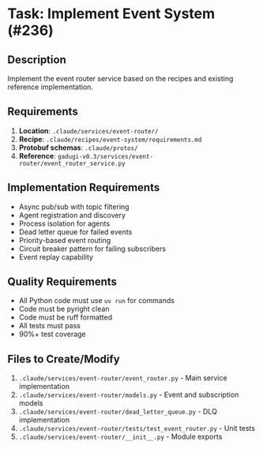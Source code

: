 # Task: Implement Event System (#236)

## Description
Implement the event router service based on the recipes and existing reference implementation.

## Requirements
1. **Location**: `.claude/services/event-router/`
2. **Recipe**: `.claude/recipes/event-system/requirements.md`
3. **Protobuf schemas**: `.claude/protos/`
4. **Reference**: `gadugi-v0.3/services/event-router/event_router_service.py`

## Implementation Requirements
- Async pub/sub with topic filtering
- Agent registration and discovery
- Process isolation for agents
- Dead letter queue for failed events
- Priority-based event routing
- Circuit breaker pattern for failing subscribers
- Event replay capability

## Quality Requirements
- All Python code must use `uv run` for commands
- Code must be pyright clean
- Code must be ruff formatted
- All tests must pass
- 90%+ test coverage

## Files to Create/Modify
1. `.claude/services/event-router/event_router.py` - Main service implementation
2. `.claude/services/event-router/models.py` - Event and subscription models
3. `.claude/services/event-router/dead_letter_queue.py` - DLQ implementation
4. `.claude/services/event-router/tests/test_event_router.py` - Unit tests
5. `.claude/services/event-router/__init__.py` - Module exports